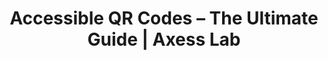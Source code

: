 ---
layout: bookmark
title: Accessible QR Codes – The Ultimate Guide | Axess Lab
tags:
  - Bookmarks
  - Accessibility
created: '2024-05-20T22:48:16.946Z'
link: https://axesslab.com/qr-codes/
id: 789020259
excerpt: >-
  You may think that QR codes are great for securing your login, or letting
  users read more online about a product marketed in a news…
image: >-
  https://axesslab.com/wp-content/uploads/2024/05/QR-code-guide-axesslab-400x400.png
---